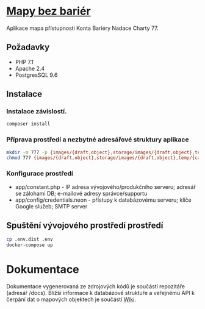 # [Mapy bez bariér](https://mapybezbarier.cz)

Aplikace mapa přístupnosti Konta Bariéry Nadace Charty 77.

## Požadavky

* PHP 7.1
* Apache 2.4
* PostgresSQL 9.6

## Instalace

### Instalace závislostí.

```bash
composer install
```

### Příprava prostředí a nezbytné adresářové struktury aplikace

```bash
mkdir -m 777 -p {images/{draft,object},storage/images/{draft,object},temp/{cache,session},log/tracy,asset/temp}
chmod 777 {images/{draft,object},storage/images/{draft,object},temp/{cache,session},log/tracy,asset/temp}
```

### Konfigurace prostředí

* app/constant.php - IP adresa vývojového/produkčního serveru; adresář se zálohami DB; e-mailové adresy správce/supportu
* app/config/credentials.neon - přístupy k databázovému serveru; klíče Google služeb; SMTP server

## Spuštění vývojového prostředí prostředí

```bash
cp .env.dist .env
docker-compose up
```
 
# Dokumentace
Dokumentace vygenerovaná ze zdrojových kódů je součástí repozitáře (adresář /docs).
Bližší informace k databázové struktuře a veřejnému API k čerpání dat o mapových objektech je součástí [Wiki](https://github.com/Mapybezbarier/mapybezbarier/wiki).
